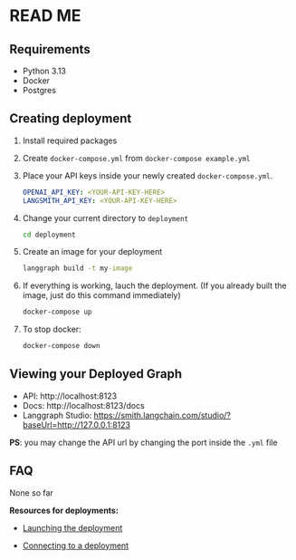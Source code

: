 # READ ME

## Requirements
- Python 3.13
- Docker
- Postgres

## Creating deployment

1. Install required packages
2. Create `docker-compose.yml` from `docker-compose example.yml`
3. Place your API keys inside your newly created `docker-compose.yml`.

    ```yml
    OPENAI_API_KEY: <YOUR-API-KEY-HERE>
    LANGSMITH_API_KEY: <YOUR-API-KEY-HERE>
    ```

4. Change your current directory to `deployment`

    ```cmd
    cd deployment
    ```

5. Create an image for your deployment

    ```cmd
    langgraph build -t my-image
    ```

6. If everything is working, lauch the deployment. (If you already built the image, just do this command immediately)

    ```cmd
    docker-compose up
    ```

7. To stop docker:

    ```cmd
    docker-compose down
    ```

## Viewing your Deployed Graph

- API: http://localhost:8123
- Docs: http://localhost:8123/docs
- Langgraph Studio: https://smith.langchain.com/studio/?baseUrl=http://127.0.0.1:8123

__PS__: you may change the API url by changing the port inside the `.yml` file

## FAQ

None so far

__Resources for deployments:__

- [Launching the deployment](https://colab.research.google.com/github/langchain-ai/langchain-academy/blob/main/module-6/creating.ipynb)

- [Connecting to a deployment](https://colab.research.google.com/github/langchain-ai/langchain-academy/blob/main/module-6/connecting.ipynb)
